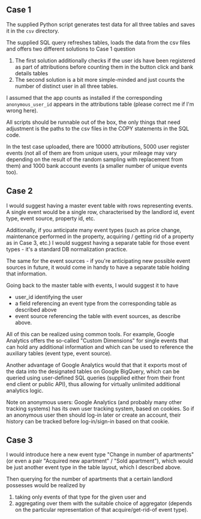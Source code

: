 ## Case 1

The supplied Python script generates test data for all three tables
and saves it in the `csv` directory.

The supplied SQL query refreshes tables, loads the data from the csv
files and offers two different solutions to Case 1 question
 1. The first solution additionally checks if the user ids have been
    registered as part of attributions before counting them in the
    button click and bank details tables
 2. The second solution is a bit more simple-minded and just counts
    the number of distinct user in all three tables.

I assumed that the app counts as installed if the corresponding
`anonymous_user_id` appears in the attributions table (please correct
me if I'm wrong here).

All scripts should be runnable out of the box, the only things that
need adjustment is the paths to the csv files in the COPY statements
in the SQL code.

In the test case uploaded, there are 10000 attributions, 5000 user
register events (not all of them are from unique users, your mileage
may vary depending on the result of the random sampling with
replacement from them) and 1000 bank account events (a smaller number
of unique events too).

## Case 2

I would suggest having a master event table with rows representing
events. A single event would be a single row, characterised by the
landlord id, event type, event source, property id, etc.

Additionally, if you anticipate many event types (such as price
change, maintenance performed in the property, acquiring / getting rid
of a property as in Case 3, etc.) I would suggest having a separate
table for those event types - it's a standard DB normalization
practice.

The same for the event sources - if you're anticipating new possible
event sources in future, it would come in handy to have a separate
table holding that information.

Going back to the master table with events, I would suggest it to  have
 - user_id identifying the user
 - a field referencing an event type from the corresponding table as
   described above
 - event source referencing the table with event sources, as describe
   above.

All of this can be realized using common tools. For example, Google
Analytics offers the so-called "Custom Dimensions" for single events
that can hold any additional information and which can be used to
reference the auxiliary tables (event type, event source).

Another advantage of Google Analytics would that that it exports most
of the data into the designated tables on Google BigQuery, which can
be queried using user-defined SQL queries (supplied either from their
front end client or public API), thus allowing for virtually unlimited
additional analytics logic.

Note on anonymous users: Google Analytics (and probably many other
tracking systems) has its own user tracking system, based on cookies.
So if an anonymous user then should log-in later or create an account,
their history can be tracked before log-in/sign-in based on that
cookie.


## Case 3

I would introduce here a new event type "Change in number of
apartments" (or even a pair "Acquired new apartment" / "Sold
apartment"), which would be just another event type in the table
layout, which I described above.

Then querying for the number of apartments that a certain landlord
possesses would be realized by
 1. taking only events of that type for the given user and
 2. aggregating over them with the suitable choice of aggregator
    (depends on the particular representation of that
    acquire/get-rid-of event type).
